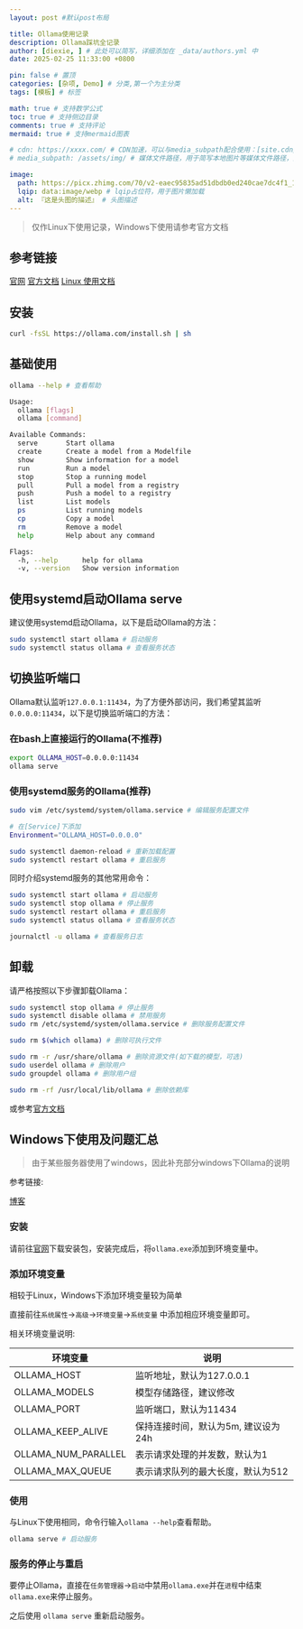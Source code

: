 ```yaml
---
layout: post #默认post布局

title: Ollama使用记录
description: Ollama踩坑全记录
author: [diexie, ] # 此处可以简写，详细添加在 _data/authors.yml 中
date: 2025-02-25 11:33:00 +0800

pin: false # 置顶
categories: [杂项, Demo] # 分类,第一个为主分类
tags: [模板] # 标签

math: true # 支持数学公式
toc: true # 支持侧边目录
comments: true # 支持评论
mermaid: true # 支持mermaid图表

# cdn: https://xxxx.com/ # CDN加速，可以与media_subpath配合使用：[site.cdn/][page.media_subpath/]file.ext
# media_subpath: /assets/img/ # 媒体文件路径，用于简写本地图片等媒体文件路径，注意：封面图路径**会受影响**

image:
  path: https://picx.zhimg.com/70/v2-eaec95835ad51dbdb0ed240cae7dc4f1_1440w.avis?source=172ae18b&biz_tag=Post # 封面图
  lqip: data:image/webp # lqip占位符，用于图片懒加载
  alt: 『这是头图的描述』 # 头图描述
---
```


> 仅作Linux下使用记录，Windows下使用请参考官方文档

## 参考链接

[官网](https://ollama.com/)
[官方文档](https://github.com/ollama/ollama/tree/main/docs)
[Linux 使用文档](https://github.com/ollama/ollama/blob/main/docs/linux.md)

## 安装

```bash
curl -fsSL https://ollama.com/install.sh | sh
```

## 基础使用

```bash
ollama --help # 查看帮助

Usage:
  ollama [flags]
  ollama [command]

Available Commands:
  serve       Start ollama
  create      Create a model from a Modelfile
  show        Show information for a model
  run         Run a model
  stop        Stop a running model
  pull        Pull a model from a registry
  push        Push a model to a registry
  list        List models
  ps          List running models
  cp          Copy a model
  rm          Remove a model
  help        Help about any command

Flags:
  -h, --help      help for ollama
  -v, --version   Show version information
```

## 使用systemd启动Ollama serve

建议使用systemd启动Ollama，以下是启动Ollama的方法：

```bash
sudo systemctl start ollama # 启动服务
sudo systemctl status ollama # 查看服务状态
```

## 切换监听端口

Ollama默认监听`127.0.0.1:11434`，为了方便外部访问，我们希望其监听`0.0.0.0:11434`，以下是切换监听端口的方法：

### 在bash上直接运行的Ollama(不推荐)

```bash
export OLLAMA_HOST=0.0.0.0:11434
ollama serve
```

### 使用systemd服务的Ollama(推荐)

```bash
sudo vim /etc/systemd/system/ollama.service # 编辑服务配置文件

# 在[Service]下添加
Environment="OLLAMA_HOST=0.0.0.0"

sudo systemctl daemon-reload # 重新加载配置
sudo systemctl restart ollama # 重启服务
```

同时介绍systemd服务的其他常用命令：

```bash
sudo systemctl start ollama # 启动服务
sudo systemctl stop ollama # 停止服务
sudo systemctl restart ollama # 重启服务
sudo systemctl status ollama # 查看服务状态

journalctl -u ollama # 查看服务日志
```

## 卸载

请严格按照以下步骤卸载Ollama：

```bash
sudo systemctl stop ollama # 停止服务
sudo systemctl disable ollama # 禁用服务
sudo rm /etc/systemd/system/ollama.service # 删除服务配置文件

sudo rm $(which ollama) # 删除可执行文件

sudo rm -r /usr/share/ollama # 删除资源文件(如下载的模型，可选)
sudo userdel ollama # 删除用户
sudo groupdel ollama # 删除用户组

sudo rm -rf /usr/local/lib/ollama # 删除依赖库
```

或参考[官方文档](https://github.com/ollama/ollama/blob/main/docs/linux.md#uninstall)

## Windows下使用及问题汇总

> 由于某些服务器使用了windows，因此补充部分windows下Ollama的说明

参考链接:

[博客](https://www.cnblogs.com/mq0036/p/18715829)

### 安装

请前往[官网](https://ollama.com/)下载安装包，安装完成后，将`ollama.exe`添加到环境变量中。

### 添加环境变量

相较于Linux，Windows下添加环境变量较为简单

直接前往`系统属性`->`高级`->`环境变量`->`系统变量` 中添加相应环境变量即可。

相关环境变量说明:

| 环境变量            | 说明                                |
| ------------------- | ----------------------------------- |
| OLLAMA_HOST         | 监听地址，默认为127.0.0.1           |
| OLLAMA_MODELS       | 模型存储路径，建议修改              |
| OLLAMA_PORT         | 监听端口，默认为11434               |
| OLLAMA_KEEP_ALIVE   | 保持连接时间，默认为5m, 建议设为24h |
| OLLAMA_NUM_PARALLEL | 表示请求处理的并发数，默认为1       |
| OLLAMA_MAX_QUEUE    | 表示请求队列的最大长度，默认为512   |

### 使用

与Linux下使用相同，命令行输入`ollama --help`查看帮助。

```bash
ollama serve # 启动服务
```

### 服务的停止与重启

要停止Ollama，直接在`任务管理器`->`启动`中禁用`ollama.exe`并在`进程`中结束`ollama.exe`来停止服务。

之后使用 `ollama serve` 重新启动服务。

